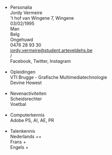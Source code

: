 - Personalia <br/>
	Jordy Vermeire<br/>
	't hof van Wingene 7, Wingene<br/>
	03/02/1995<br/>
	Man<br/>
	Belg<br/>
	Ongehuwd<br/>
	0476 28 93 30<br/>
	jordy.vermeire@student.arteveldehs.be<br/>
	/<br/>
	Facebook, Twitter, Instagram<br/><br/>
- Opleidingen<br/>
VTI Brugge - Grafische Multimediatechnologie<br/>
Devine Howest<br/><br/>
- Nevenactiviteiten<br/>
Scheidsrechter<br/>
Voetbal<br/><br/>
- Computerkennis<br/>
Adobe PS, AI, AE, PR<br/><br/>
- Talenkennis<br/>
Nederlands ++<br/>
Frans +<br/>
Engels +<br/>

